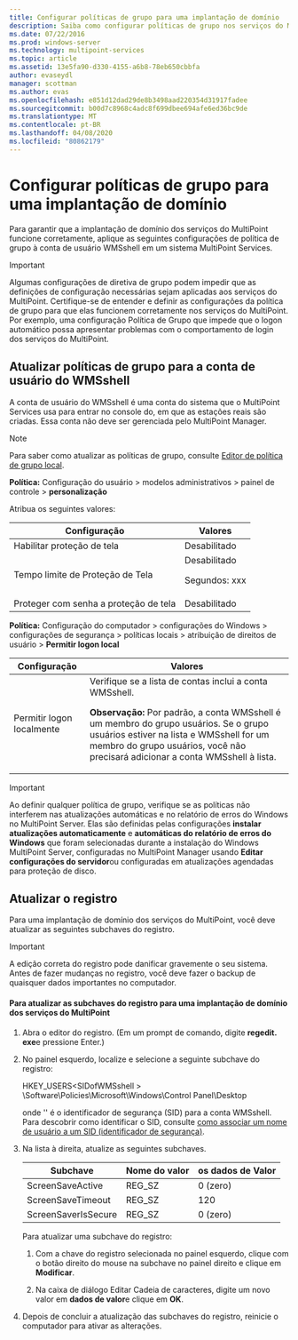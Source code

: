 ```yaml
---
title: Configurar políticas de grupo para uma implantação de domínio
description: Saiba como configurar políticas de grupo nos serviços do MultiPoint
ms.date: 07/22/2016
ms.prod: windows-server
ms.technology: multipoint-services
ms.topic: article
ms.assetid: 13e5fa90-d330-4155-a6b8-78eb650cbbfa
author: evaseydl
manager: scottman
ms.author: evas
ms.openlocfilehash: e851d12dad29de8b3498aad220354d31917fadee
ms.sourcegitcommit: b00d7c8968c4adc8f699dbee694afe6ed36bc9de
ms.translationtype: MT
ms.contentlocale: pt-BR
ms.lasthandoff: 04/08/2020
ms.locfileid: "80862179"
---
```

# <a name="configure-group-policies-for-a-domain-deployment"></a>Configurar políticas de grupo para uma implantação de domínio
Para garantir que a implantação de domínio dos serviços do MultiPoint funcione corretamente, aplique as seguintes configurações de política de grupo à conta de usuário WMSshell em um sistema MultiPoint Services.  
  
> [!IMPORTANT]  
> Algumas configurações de diretiva de grupo podem impedir que as definições de configuração necessárias sejam aplicadas aos serviços do MultiPoint. Certifique-se de entender e definir as configurações da política de grupo para que elas funcionem corretamente nos serviços do MultiPoint. Por exemplo, uma configuração Política de Grupo que impede que o logon automático possa apresentar problemas com o comportamento de login dos serviços do MultiPoint.  
  
## <a name="update-group-policies-for-the-wmsshell-user-account"></a>Atualizar políticas de grupo para a conta de usuário do WMSshell 
A conta de usuário do WMSshell é uma conta do sistema que o MultiPoint Services usa para entrar no console do, em que as estações reais são criadas. Essa conta não deve ser gerenciada pelo MultiPoint Manager.
  
> [!NOTE]  
> Para saber como atualizar as políticas de grupo, consulte [Editor de política de grupo local](https://technet.microsoft.com/library/dn265982.aspx).  
  
**Política:** Configuração do usuário > modelos administrativos > painel de controle > **personalização**  
  
Atribua os seguintes valores:  
  
|Configuração|Valores|  
|-----------|----------|  
|Habilitar proteção de tela|Desabilitado|  
|Tempo limite de Proteção de Tela|Desabilitado<p>Segundos: xxx|  
|Proteger com senha a proteção de tela|Desabilitado|  
  
**Política:** Configuração do computador > configurações do Windows > configurações de segurança > políticas locais > atribuição de direitos de usuário > **Permitir logon local**  
  
|Configuração|Valores|  
|-----------|----------|  
|Permitir logon localmente|Verifique se a lista de contas inclui a conta WMSshell.<p>**Observação:** Por padrão, a conta WMSshell é um membro do grupo usuários. Se o grupo usuários estiver na lista e WMSshell for um membro do grupo usuários, você não precisará adicionar a conta WMSshell à lista.|  
  
> [!IMPORTANT]  
> Ao definir qualquer política de grupo, verifique se as políticas não interferem nas atualizações automáticas e no relatório de erros do Windows no MultiPoint Server. Elas são definidas pelas configurações **instalar atualizações automaticamente** e **automáticas do relatório de erros do Windows** que foram selecionadas durante a instalação do Windows MultiPoint Server, configuradas no MultiPoint Manager usando **Editar configurações do servidor**ou configuradas em atualizações agendadas para proteção de disco.  
  
## <a name="update-the-registry"></a>Atualizar o registro  
Para uma implantação de domínio dos serviços do MultiPoint, você deve atualizar as seguintes subchaves do registro.  
  
> [!IMPORTANT]  
> A edição correta do registro pode danificar gravemente o seu sistema. Antes de fazer mudanças no registro, você deve fazer o backup de quaisquer dados importantes no computador.  
  
#### <a name="to-update-registry-subkeys-for-a-domain-deployment-of-multipoint-services"></a>Para atualizar as subchaves do registro para uma implantação de domínio dos serviços do MultiPoint  
  
1.  Abra o editor do registro. (Em um prompt de comando, digite **regedit. exe**e pressione Enter.)  
  
2.  No painel esquerdo, localize e selecione a seguinte subchave do registro:  
  
    HKEY_USERS\<SIDofWMSshell > \Software\Policies\Microsoft\Windows\Control Panel\Desktop  
  
    onde '<SIDofWMSshell>' é o identificador de segurança (SID) para a conta WMSshell. Para descobrir como identificar o SID, consulte [como associar um nome de usuário a um SID (identificador de segurança)](https://support.microsoft.com/kb/154599).  
  
3.  Na lista à direita, atualize as seguintes subchaves.  
  
    |Subchave|Nome do valor|os dados de Valor|  
    |----------|--------------|--------------|  
    |ScreenSaveActive|REG_SZ|0 (zero)|  
    |ScreenSaveTimeout|REG_SZ|120|  
    |ScreenSaverIsSecure|REG_SZ|0 (zero)|  
  
    Para atualizar uma subchave do registro:  
  
    1.  Com a chave do registro selecionada no painel esquerdo, clique com o botão direito do mouse na subchave no painel direito e clique em **Modificar**.  
  
    2.  Na caixa de diálogo Editar Cadeia de caracteres, digite um novo valor em **dados de valor**e clique em **OK**.  
  
4.  Depois de concluir a atualização das subchaves do registro, reinicie o computador para ativar as alterações. 
